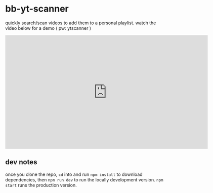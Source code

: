# bb-yt-scanner

quickly search/scan videos to add them to a personal playlist. watch the video below for a demo ( pw: ytscanner )

<iframe src="https://player.vimeo.com/video/220309655" width="640" height="360" frameborder="0" webkitallowfullscreen mozallowfullscreen allowfullscreen></iframe>


## dev notes

once you clone the repo, `cd` into and run `npm install` to download dependencies, then `npm run dev` to run the locally development version. `npm start` runs the production version.
